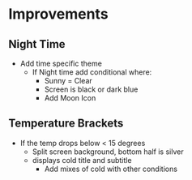 # Improvements

## Night Time 

* Add time specific theme
    * If Night time add conditional where:
        * Sunny = Clear
        * Screen is black or dark blue
        * Add Moon Icon

## Temperature Brackets

* If the temp drops below < 15 degrees
    * Split screen background, bottom half is silver
    * displays cold title and subtitle
        * Add mixes of cold with other conditions
